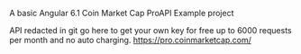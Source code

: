 A basic Angular 6.1 Coin Market Cap ProAPI Example project

API redacted in git go here to get your own key for free up to 6000 requests per month and no auto charging. https://pro.coinmarketcap.com/
